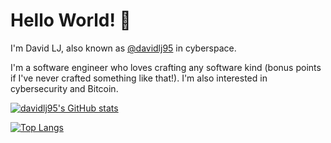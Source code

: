 # Hello World! 👋

I'm David LJ, also known as [@davidlj95](https://davidlj95.com) in cyberspace.

I'm a software engineer who loves crafting any software kind (bonus points if I've never crafted something like that!). I'm also interested in cybersecurity and Bitcoin.


[![davidlj95's GitHub stats](https://github-readme-stats.vercel.app/api?username=davidlj95&show=prs_merged,prs_merged_percentage&theme=transparent&show_icons=true&custom_title=Some%20GitHub%20stats&rank_icon=percentile&hide_border=true)](https://github.com/anuraghazra/github-readme-stats)

[![Top Langs](https://github-readme-stats.vercel.app/api/top-langs/?username=davidlj95&size_weight=0.5&count_weight=0.5&layout=compact&langs_count=9&theme=transparent&hide_border=true&custom_title=Most%20%used%20langs%20in%20public%20repos)](https://github.com/anuraghazra/github-readme-stats)